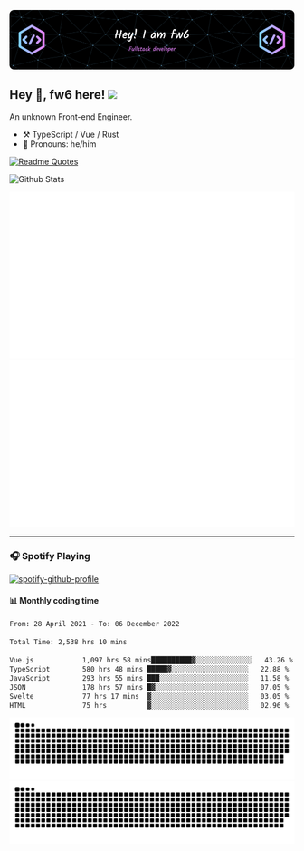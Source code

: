 ![Header](github-header-image.png)

## Hey 👋, fw6 here! <img src="https://github.githubassets.com/images/mona-whisper.gif" height="24" />


An unknown Front-end Engineer.

-   :hammer_and_pick: TypeScript / Vue / Rust
-   :man: Pronouns: he/him


[![Readme Quotes](https://quotes-github-readme.vercel.app/api?type=horizontal&theme=algolia)](https://github.com/piyushsuthar/github-readme-quotes)



![Github Stats](https://github-readme-stats.vercel.app/api?username=fw6&bg_color=30,e96443,904e95&title_color=fff&text_color=fff)

![](https://raw.githubusercontent.com/fw6/github-stats-transparent/output/generated/overview.svg)
![](https://raw.githubusercontent.com/fw6/github-stats-transparent/output/generated/languages.svg)


---

### 🎧 Spotify Playing

<!-- ![spotify-github-profile](/img/default.svg) -->

[![spotify-github-profile](https://spotify-github-profile.vercel.app/api/view?uid=r6wn4hdvypv0lkzyrj0e0pjct&cover_image=true&theme=default&bar_color=53b14f&bar_color_cover=true)](https://github.com/kittinan/spotify-github-profile)
#### :bar_chart: Monthly coding time

<!--START_SECTION:waka-->

```text
From: 28 April 2021 - To: 06 December 2022

Total Time: 2,538 hrs 10 mins

Vue.js            1,097 hrs 58 mins██████████▓░░░░░░░░░░░░░░   43.26 %
TypeScript        580 hrs 48 mins █████▓░░░░░░░░░░░░░░░░░░░   22.88 %
JavaScript        293 hrs 55 mins ███░░░░░░░░░░░░░░░░░░░░░░   11.58 %
JSON              178 hrs 57 mins █▓░░░░░░░░░░░░░░░░░░░░░░░   07.05 %
Svelte            77 hrs 17 mins  ▓░░░░░░░░░░░░░░░░░░░░░░░░   03.05 %
HTML              75 hrs          ▓░░░░░░░░░░░░░░░░░░░░░░░░   02.96 %
```

<!--END_SECTION:waka-->




![github contribution grid snake animation](https://raw.githubusercontent.com/platane/platane/output/github-contribution-grid-snake-dark.svg#gh-dark-mode-only)![github contribution grid snake animation](https://raw.githubusercontent.com/platane/platane/output/github-contribution-grid-snake.svg#gh-light-mode-only)
